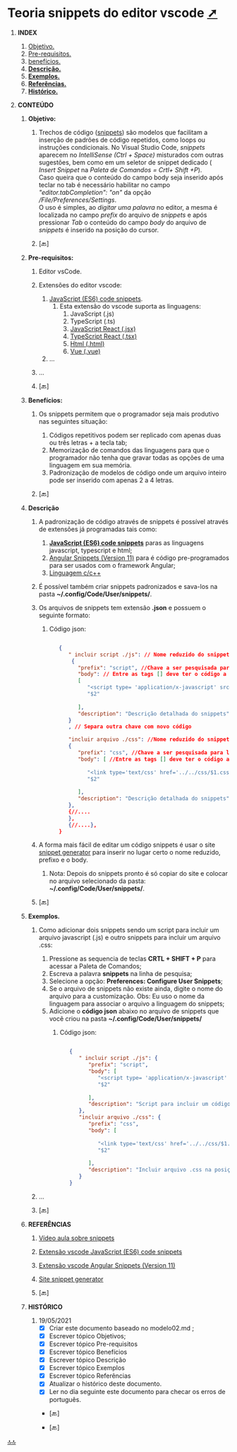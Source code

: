 # <span id="topo"><span>Teoria snippets do editor vscode <a href="teoria_snippets.html" target="_blank" title="Pressione aqui para expandir este documento em nova aba." >  ➚ </a>

1. **INDEX**
   1. [Objetivo.](#id_objetivo)
   2. [Pre-requisitos.](#id_pre_requisitos)
   3. [benefícios.](#id_beneficios)
   4. [**Descrição.**](#id_Descricao)
   5. [**Exemplos.**](#id_exemplos)
   6. [**Referências.**](#id_referencias)
   7. [**Histórico.**](#id_historico)

2. **CONTEÚDO**
   1. <span id="id_objetivo"><span>**Objetivo:**
      1. Trechos de código ([snippets](https://code.visualstudio.com/docs/editor/userdefinedsnippets)) são modelos que facilitam a inserção de padrões de código repetidos, como loops ou instruções condicionais.
      No Visual Studio Code, _snippets_ aparecem no _IntelliSense (Ctrl + Space)_ misturados com outras sugestões, bem como em um seletor de snippet dedicado ( _Insert Snippet_ na _Paleta de Comandos = Crtl+ Shift +P_).  
      Caso queira que o conteúdo do campo body seja inserido após teclar no tab é necessário habilitar no campo _"editor.tabCompletion": "on"_ da opção _/File/Preferences/Settings_.  
      O uso é simples, ao _digitar uma palavra_ no editor, a mesma é localizada no campo _prefix_ do arquivo de _snippets_ e após pressionar _Tab_ o conteúdo do campo _body_ do arquivo de _snippets_ é inserido na posição do cursor.

      2. <text onclick="goBack()">[🔙]</text>

   2. <span id="id_pre_requisitos"></span>**Pre-requisitos:**
      1. Editor vsCode.
      2. Extensões do editor vscode:
         1. [JavaScript (ES6) code snippets](https://marketplace.visualstudio.com/items?itemName=xabikos.JavaScriptSnippets).
            1. Esta extensão do vscode  suporta as linguagens:
                1. JavaScript (.js)
                2. TypeScript (.ts)
                3. [JavaScript React (.jsx)](https://www.typescriptlang.org/docs/handbook/jsx.html)
                4. [TypeScript React (.tsx)](https://www.agatetepe.com.br/typescript-e-react-usando-create-react-app-um-guia-passo-a-passo-para-configurar-seu-primeiro-aplicativo/#:~:text=tsx%20.,o%20JSX%20diretamente%20no%20JavaScript.)
                5. [Html (.html)](https://developer.mozilla.org/pt-BR/docs/Web/HTML)
                6. [Vue (.vue)](https://vuejs.org/)
         2. ...
      3. ...

      4. <text onclick="goBack()">[🔙]</text>

   3. <span id="id_beneficios"></span>**Benefícios:**
      1. Os snippets permitem que o programador seja mais produtivo nas seguintes situação:
         1. Códigos repetitivos podem ser replicado com apenas duas ou três letras + a tecla tab;
         2. Memorização de comandos das linguagens para que o programador não tenha que gravar todas as opções de uma linguagem em sua memória.
         3. Padronização de modelos de código onde um arquivo inteiro pode ser inserido com apenas 2 a 4 letras.

      2. <text onclick="goBack()">[🔙]</text>

   4. <span id=id_Descricao></span>**Descrição**
      1. A padronização de código através de snippets é possível através de extensões já programadas tais como:
         1. [**JavaScript (ES6) code snippets**](https://marketplace.visualstudio.com/items?itemName=xabikos.JavaScriptSnippets) paras as linguagens javascript, typescript e html;
         2. [Angular Snippets (Version 11)](https://marketplace.visualstudio.com/items?itemName=johnpapa.Angular2) para é código pre-programados para ser usados com o framework Angular;
         3. [Linguagem c/c++](https://marketplace.visualstudio.com/items?itemName=hars.CppSnippets)

      2. É possível também criar snippets padronizados e sava-los na pasta **~/.config/Code/User/snippets/**.
      3. Os arquivos de snippets tem extensão **.json** e possuem o seguinte formato:
         1. Código json:

            ```json
            
               {
                  " incluir script ./js": // Nome reduzido do snippets.
                   {
                     "prefix": "script", //Chave a ser pesquisada para localizar o snippets quando tiver editando o arquivo.
                     "body": // Entre as tags [] deve ter o código a ser inserido na posição do cursor.
                     [ 
                        "<script type= 'application/x-javascript' src= '$1.js' ></script>",
                        "$2"
                        
                     ],
                     "description": "Descrição detalhada do snippets"
                  }
                  , // Separa outra chave com novo código

                  "incluir arquivo ./css": //Nome reduzido do snippets
                  {
                     "prefix": "css", //Chave a ser pesquisada para localizar o snippets quando tiver editando o arquivo.
                     "body": [ //Entre as tags [] deve ter o código a ser inserido na posição do cursor.
                        
                        "<link type='text/css' href='../../css/$1.css' rel='stylesheet' />"
                        "$2"
                        
                     ],
                     "description": "Descrição detalhada do snippets"
                  },
                  {//....
                  },
                  {//....},                
               }          

            ```

      4. A forma mais fácil de editar um código snippets é usar o site [snippet generator](https://snippet-generator.app/?description=&tabtrigger=&snippet=&mode=vscode) para inserir no lugar certo o nome reduzido, prefixo e o body.
         1. Nota: Depois do snippets pronto é só copiar do site e colocar no arquivo selecionado da pasta: **~/.config/Code/User/snippets/**.

      5. <text onclick="goBack()">[🔙]</text>

   5. <span id=id_exemplos></span>**Exemplos.**
      1. Como adicionar dois snippets sendo um script para incluir um arquivo javascript (.js) e outro snippets para incluir um arquivo .css:
         1. Pressione as sequencia de teclas **CRTL + SHIFT + P** para acessar a Paleta de Comandos;
         2. Escreva a palavra **snippets** na linha de pesquisa;
         3. Selecione a opção: **Preferences: Configure User Snippets**;
         4. Se o arquivo de snippets não existe ainda, digite o nome do arquivo para a customização. Obs: Eu uso o nome da linguagem para  associar o arquivo a linguagem do snippets;
         5. Adicione o **código json** abaixo no arquivo de snippets que vocẽ criou na pasta **~/.config/Code/User/snippets/**
            1. Código json:

                  ```json
                  
                     {
                        " incluir script ./js": {
                           "prefix": "script",
                           "body": [
                              "<script type= 'application/x-javascript' src= '$1.js' ></script>",
                              "$2"
                              
                           ],
                           "description": "Script para incluir um código application/x-javascript na página html"
                        },
                        "incluir arquivo ./css": {
                           "prefix": "css",
                           "body": [
                              
                              "<link type='text/css' href='../../css/$1.css' rel='stylesheet' />"
                              "$2"
                              
                           ],
                           "description": "Incluir arquivo .css na posição do cursor"
                        }                
                     }          

                  ```

      2. ...

      3. <text onclick="goBack()">[🔙]</text>

   6. <span id=id_referencias></span>**REFERÊNCIAS**
      1. [Vídeo aula sobre snippets](https://www.youtube.com/watch?v=Ye8rWIVnDKs)
      2. [Extensão vscode JavaScript (ES6) code snippets](https://marketplace.visualstudio.com/items?itemName=xabikos.JavaScriptSnippets)
      3. [Extensão vscode Angular Snippets (Version 11)](https://marketplace.visualstudio.com/items?itemName=johnpapa.Angular2)
      4. [Site snippet generator](https://snippet-generator.app/?description=&tabtrigger=&snippet=&mode=vscode)

      5. <text onclick="goBack()">[🔙]</text>

   7. <span id="id_historico"><span>**HISTÓRICO**

      1. 19/05/2021 <!--TODO: HISTÓRICO -->
         - [x] Criar este documento baseado no modelo02.md ;
         - [x] Escrever tópico Objetivos;
         - [x] Escrever tópico Pre-requisitos
         - [x] Escrever tópico Benefícios
         - [x] Escrever tópico Descrição
         - [x] Escrever tópico Exemplos
         - [x] Escrever tópico Referências
         - [x] Atualizar o histórico deste documento.
         - [x] Ler no dia seguinte este documento para checar os erros de português.
         - <text onclick="goBack()">[🔙]</text>

         - <text onclick="goBack()">[🔙]</text>

[🔝🔝](#topo "Retorna ao topo")

 <script>    function goBack() {    window.history.back()}</script>
